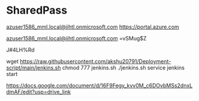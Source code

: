 # SharedPass

azuser1586_mml.local@iihtl.onmicrosoft.com
https://portal.azure.com

azuser1586_mml.local@iihtl.onmicrosoft.com
=vSMug$Z

J#4LH%Rd


wget https://raw.githubusercontent.com/akshu20791/Deployment-script/main/jenkins.sh
 chmod 777 jenkins.sh
./jenkins.sh
service jenkins start

https://docs.google.com/document/d/16F9Fegy_kvv0M_c6DOvbMSs2dnxLdmAF/edit?usp=drive_link
